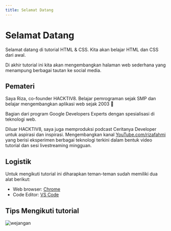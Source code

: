```yaml
---
title: Selamat Datang
---
```


# Selamat Datang

Selamat datang di tutorial HTML & CSS. Kita akan belajar HTML dan CSS dari awal.

Di akhir tutorial ini kita akan mengembangkan halaman web sederhana yang menampung berbagai tautan ke social media.

## Pemateri

Saya Riza, co-founder HACKTIV8. Belajar pemrograman sejak SMP dan belajar mengembangkan aplikasi web sejak 2003 👴

Bagian dari program Google Developers Experts dengan spesialisasi di teknologi web.

Diluar HACKTIV8, saya juga memproduksi podcast Ceritanya Developer untuk aspirasi dan inspirasi. Mengembangkan kanal [YouTube.com/rizafahmi](https://youtube.com/rizafahmi) yang berisi eksperimen berbagai teknologi terkini dalam bentuk video tutorial dan sesi livestreaming mingguan.

## Logistik

Untuk mengikuti tutorial ini diharapkan teman-teman sudah memiliki dua alat berikut:

- Web browser: [Chrome](https://www.google.com/chrome/index.html)
- Code Editor: [VS Code](https://code.visualstudio.com/)

## Tips Mengikuti tutorial

![wejangan](/do-not-copy-paste.png)
